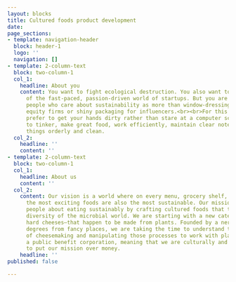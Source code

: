 ```yaml
---
layout: blocks
title: Cultured foods product development
date: 
page_sections:
- template: navigation-header
  block: header-1
  logo: ''
  navigation: []
- template: 2-column-text
  block: two-column-1
  col_1:
    headline: About you
    content: You want to fight ecological destruction. You also want to be a part
      of the fast-paced, passion-driven world of startups. But you are looking for
      people who care about sustainability as more than window-dressing for private
      equity firms or shiny packaging for influencers.<br><br>For this position, you
      prefer to get your hands dirty rather than stare at a computer screen. You love
      to tinker, make great food, work efficiently, maintain clear notes, and keep
      things orderly and clean.
  col_2:
    headline: ''
    content: ''
- template: 2-column-text
  block: two-column-1
  col_1:
    headline: About us
    content: ''
  col_2:
    content: Our vision is a world where on every menu, grocery shelf, and table,
      the most exciting foods are also the most sustainable. Our mission is to excite
      people about eating sustainably by crafting cultured foods that tap into the
      diversity of the microbial world. We are starting with a new category of aged,
      hard cheeses—that happen to be made from plants. Founded by a nerd with fancy
      degrees from fancy places, we are taking the time to understand the science
      of cheesemaking and manipulating those processes to work with plants. We are
      a public benefit corporation, meaning that we are culturally and legally obligated
      to put our mission over money.
    headline: ''
published: false

---
```

